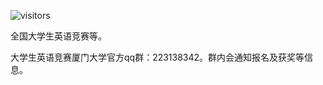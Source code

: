 ![visitors](https://visitor-badge.glitch.me/badge?page_id=rogerchenfz/XMU-Helper/tree/main/%E5%AD%A6%E4%B8%9A%E7%AB%9E%E8%B5%9B/%E8%8B%B1%E8%AF%AD%E7%AB%9E%E8%B5%9B)

全国大学生英语竞赛等。

大学生英语竞赛厦门大学官方qq群：223138342。群内会通知报名及获奖等信息。
